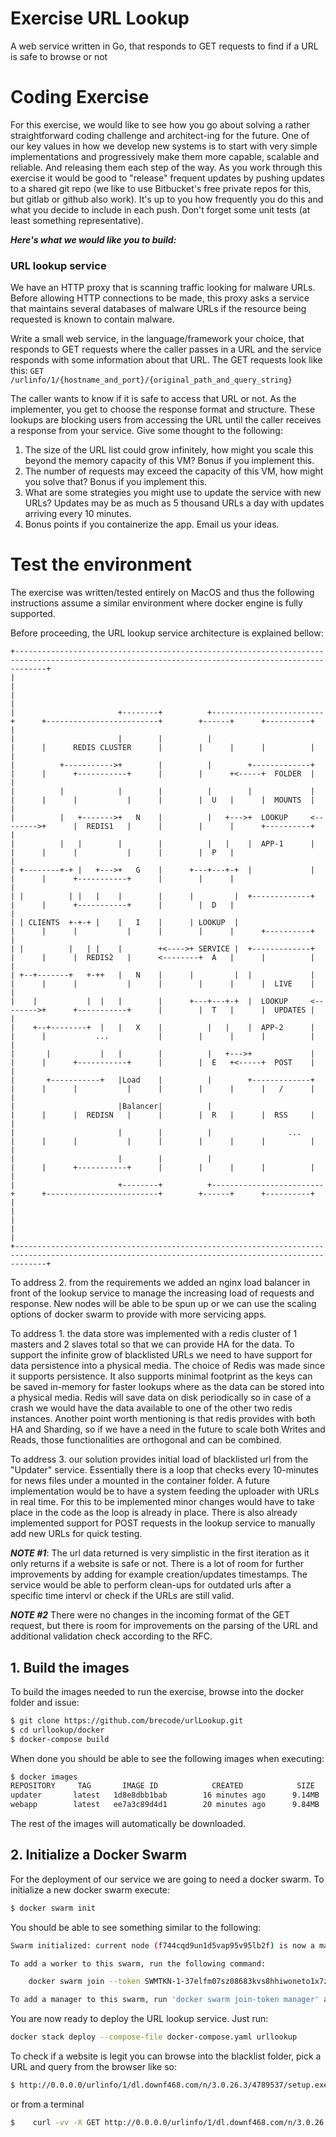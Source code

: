 # Exercise URL Lookup
A web service written in Go, that responds to GET requests to find if a URL is safe to browse or not

# Coding Exercise
For this exercise, we would like to see how you go about solving a rather straightforward coding challenge and 
architect-ing for the future. One of our key values in how we develop new systems is to start with very simple
implementations and progressively make them more capable, scalable and reliable. And releasing them each step of 
the way. As you work through this exercise it would be good to "release" frequent updates by pushing updates to a shared 
git repo (we like to use Bitbucket's free private repos for this, but gitlab or github also work). It's up to you how 
frequently you do this and what you decide to include in each push. Don't forget some unit tests 
(at least something representative).

**_Here's what we would like you to build:_**
### URL lookup service
We have an HTTP proxy that is scanning traffic looking for malware URLs. Before allowing HTTP connections to be made, 
this proxy asks a service that maintains several databases of malware URLs if the resource being requested is known to 
contain malware.

Write a small web service, in the language/framework your choice, that responds to GET requests where the caller passes 
in a URL and the service responds with some information about that URL. The GET requests look like this:
```GET /urlinfo/1/{hostname_and_port}/{original_path_and_query_string}```

The caller wants to know if it is safe to access that URL or not. As the implementer, you get to choose the response 
format and structure. These lookups are blocking users from accessing the URL until the caller receives a response 
from your service. Give some thought to the following:
1. The size of the URL list could grow infinitely, how might you scale this beyond the memory capacity of this VM? 
Bonus if you implement this.
2. The number of requests may exceed the capacity of this VM, how might you solve that? Bonus if you implement this.
3. What are some strategies you might use to update the service with new URLs? Updates may be as much as 5 thousand 
URLs a day with updates arriving every 10 minutes.
4. Bonus points if you containerize the app. Email us your ideas.

# Test the environment 
The exercise was written/tested entirely on MacOS and thus the following instructions assume a similar environment
 where docker engine is fully supported.
 
Before proceeding, the URL lookup service architecture is explained bellow: 
```
+---------------------------------------------------------------------------------------------------------------------------------------------------+
|                                                                                                                                                   |
|                                                                                                                                                   |
|                       +--------+          +-------------------------+      +-------------------------+        +------+      +----------+          |
|                       |        |          |                         |      |      REDIS CLUSTER      |        |      |      |          |          |
|          +----------->+        |          |        +-------------+  |      |      +-----------+      |        |      +<-----+  FOLDER  |          |
|          |            |        |          |        |             |  |      |      |           |      |        |  U   |      |  MOUNTS  |          |
|          |   +------->+   N    |          |   +--->+  LOOKUP     <-------->+      |  REDIS1   |      |        |      |      +----------+          |
|          |   |        |        |          |   |    |  APP-1      |  |      |      |           |      |        |  P   |                            |
| +--------+-+ |   +--->+   G    |      +---+---+-+  |             |  |      |      +-----------+      |        |      |                            |
| |          | |   |    |        |      |         |  +-------------+  |      |      +-----------+      |        |  D   |                            |
| | CLIENTS  +-+-+ |    |   I    |      | LOOKUP  |                   |      |      |           |      |        |      |      +----------+          |
| |          |   | |    |        +<---->+ SERVICE |  +-------------+  |      |      |  REDIS2   |      <--------+  A   |      |          |          |
| +--+-------+   +-++   |   N    |      |         |  |             |  |      |      |           |      |        |      |      |  LIVE    |          |
|    |           |  |   |        |      +---+---+-+  |  LOOKUP     <-------->+      +-----------+      |        |  T   |      |  UPDATES |          |
|    +--+--------+  |   |   X    |          |   |    |  APP-2      |  |      |           ...           |        |      |      |          |          |
|       |           |   |        |          |   +--->+             |  |      |      +-----------+      |        |  E   +<-----+  POST    |          |
|       +-----------+   |Load    |          |        +-------------+  |      |      |           |      |        |      |      |   /      |          |
|                       |Balancer|          |                         |      |      |  REDISN   |      |        |  R   |      |  RSS     |          |
|                       |        |          |                 ...     |      |      |           |      |        |      |      |          |          |
|                       |        |          |                         |      |      +-----------+      |        |      |      |          |          |
|                       +--------+          +-------------------------+      +-------------------------+        +------+      +----------+          |
|                                                                                                                                                   |
|                                                                                                                                                   |
+---------------------------------------------------------------------------------------------------------------------------------------------------+

```  

To address 2. from the requirements we added an nginx load balancer in front of the lookup service to manage the
increasing load of requests and response. New nodes will be able to be spun up or we can use the
scaling options of docker swarm to provide with more servicing apps. 
  
To address 1. the data store was implemented with a redis cluster of 1 masters and 2 slaves total so that we can
provide HA for the data. To support the infinite grow of blacklisted URLs we need to have
support for data persistence into a physical media. The choice of Redis was made since it supports persistence. It
also supports minimal footprint as the keys can be saved in-memory for faster lookups where as the data can be
stored into a physical media. Redis will save data on disk periodically so in case of a crash we would have the data
available to one of the other two redis instances. Another point worth mentioning is that redis provides with both HA
and Sharding, so if we have a need in the future to scale both Writes and Reads, those functionalities are
orthogonal and can be combined. 

To address 3. our solution provides initial load of blacklisted url from the "Updater" service. Essentially there is 
a loop that checks every 10-minutes for news files under a mounted in the container folder. A future implementation
would be to have a system feeding the uploader with URLs in real time. For this to be implemented minor changes would 
have to take place in the code as the loop is already in place. There is also already implemented support for POST 
requests in the lookup service to manually add new URLs for quick testing. 
 
_**NOTE #1**_: The url data returned is very simplistic in the first iteration as it only returns if a website is
 safe or
not. There is a lot of room for further improvements by adding for example creation/updates timestamps. The service
would be able to perform clean-ups for outdated urls after a specific time intervl or check if the URLs are still valid. 
   
_**NOTE #2**_ There were no changes in the incoming format of the GET request, but there is room for improvements on the 
parsing of the URL and additional validation check according to the RFC.
  

## 1. Build the images
To build the images needed to run the exercise, browse into the docker folder and issue: 
```bash
$ git clone https://github.com/brecode/urlLookup.git
$ cd urllookup/docker
$ docker-compose build
```

When done you should be able to see the following images when executing: 
```bash
$ docker images
REPOSITORY     TAG       IMAGE ID            CREATED            SIZE
updater       latest   1d8e8dbb1bab        16 minutes ago      9.14MB
webapp        latest   ee7a3c89d4d1        20 minutes ago      9.84MB

```

The rest of the images will automatically be downloaded. 

## 2. Initialize a Docker Swarm 
For the deployment of our service we are going to need a docker swarm. To initialize a new docker swarm execute:
```bash
$ docker swarm init
```

You should be able to see something similar to the following: 
```bash
Swarm initialized: current node (f744cqd9un1d5vap95v95lb2f) is now a manager.

To add a worker to this swarm, run the following command:

    docker swarm join --token SWMTKN-1-37elfm07sz08683kvs8hhiwoneto1x7z43amhgliglvndmna0i-ccfhdttfvl224xazmtwqelvsc 192.168.65.3:2377

To add a manager to this swarm, run 'docker swarm join-token manager' and follow the instructions.
```

You are now ready to deploy the URL lookup service. Just run: 
```bash 
docker stack deploy --compose-file docker-compose.yaml urllookup
```

To check if a website is legit you can browse into the blacklist folder, pick a URL and query from the browser like so:
```bash
$ http://0.0.0.0/urlinfo/1/dl.downf468.com/n/3.0.26.3/4789537/setup.exe
```

or from a terminal
```bash
$    curl -vv -X GET http://0.0.0.0/urlinfo/1/dl.downf468.com/n/3.0.26.3/4789537/setup.exe
```

